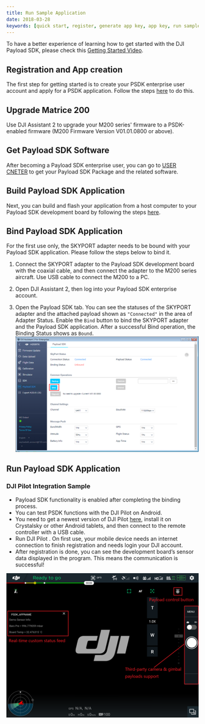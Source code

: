 ```yaml
---
title: Run Sample Application
date: 2018-03-28
keywords: [quick start, register, generate app key, app key, run sample code, run sample application, bind, sample]
---
```


To have a better experience of learning how to get started with the DJI Payload SDK, please check this  <a href="https://www.skypixel.com/videos/payload-sdk-payload-sdk" target="_blank">Getting Started Video</a>.


## Registration and App creation

The first step for getting started is to create your PSDK enterprise user account and apply for a PSDK application. Follow the steps [here](https://developer.dji.com/payload-sdk/apply) to do this.


## Upgrade Matrice 200
Use DJI Assistant 2 to upgrade your M200 series' firmware to a PSDK-enabled firmware (M200 Firmware Version V01.01.0800 or above). 

## Get Payload SDK Software
After becoming a Payload SDK enterprise user, you can go to [USER CNETER](https://developer.dji.com/user/apps/#all) to get your Payload SDK Package and the related software.

## Build Payload SDK Application

Next, you can build and flash your application from a host computer to your Payload SDK development board by following the steps [here](../development-workflow/build-application.html).

## Bind Payload SDK Application
For the first use only, the SKYPORT adapter needs to be bound with your Payload SDK application. Please follow the steps below to bind it.

1. Connect the SKYPORT adapter to the Payload SDK development board with the coaxial cable, and then connect the adapter to the M200 series aircraft. Use USB cable to connect the M200 to a PC.

2. Open DJI Assistant 2, then log into your Payload SDK enterprise account.

3. Open the Payload SDK tab. You can see the statuses of the SKYPORT adapter and the attached payload shown as `"Connected"` in the area of Adapter Status. Enable the `Bind` button to bind the SKYPORT adapter and the Payload SDK application. After a successful Bind operation, the Binding Status shows as `Bound`.
![](../images/quick-start/assistant_blind.png)

## Run Payload SDK Application

### DJI Pilot Integration Sample

- Payload SDK functionality is enabled after completing the binding process. 
- You can test PSDK functions with the DJI Pilot on Android. 
- You need to get a newest version of DJI Pilot [here](http://dl.djicdn.com/djipilot-official.apk), install it on Crystalsky or other Android tablets, and then connect to the remote controller with a USB cable.  
- Run DJI Pilot . On first use, your mobile device needs an internet connection to finish registration and needs login your DJI account. 
- After registration is done, you can see the development board’s sensor data displayed in the program. This means the communication is successful!

![](../images/introduction/psdk_introduction/pilot_main.png)
